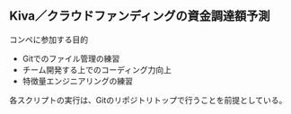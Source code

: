 ## Kiva／クラウドファンディングの資金調達額予測

コンペに参加する目的
 - Gitでのファイル管理の練習
 - チーム開発する上でのコーディング力向上
 - 特徴量エンジニアリングの練習


各スクリプトの実行は、Gitのリポジトリトップで行うことを前提としている。　　
